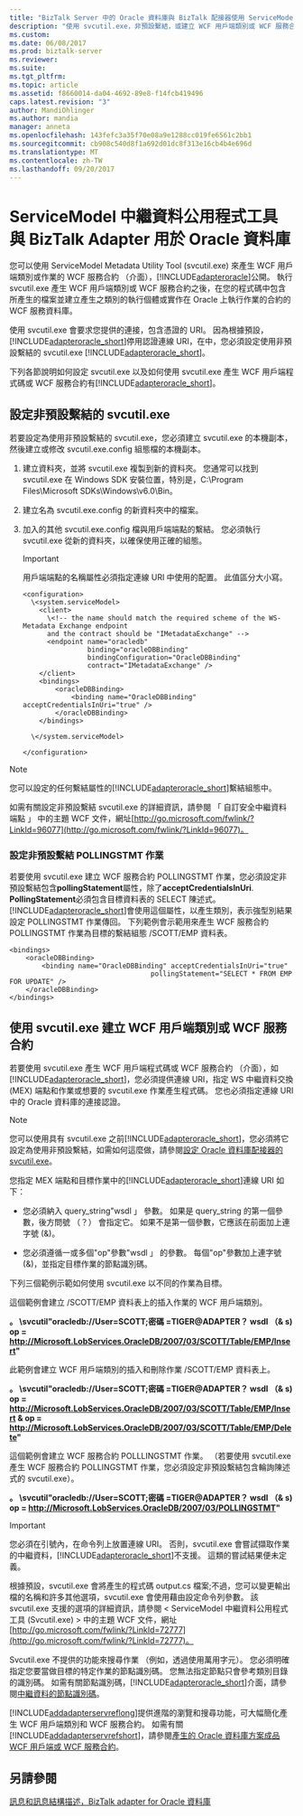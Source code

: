 ```yaml
---
title: "BizTalk Server 中的 Oracle 資料庫與 BizTalk 配接器使用 ServiceModel 中繼資料公用程式工具 |Microsoft 文件"
description: "使用 svcutil.exe，非預設繫結，或建立 WCF 用戶端類別或 WCF 服務合約與 Oracle 資料庫配接器-BizTalk 配接器組件 (BAP)"
ms.custom: 
ms.date: 06/08/2017
ms.prod: biztalk-server
ms.reviewer: 
ms.suite: 
ms.tgt_pltfrm: 
ms.topic: article
ms.assetid: f8660014-da04-4692-89e8-f14fcb419496
caps.latest.revision: "3"
author: MandiOhlinger
ms.author: mandia
manager: anneta
ms.openlocfilehash: 143fefc3a35f70e08a9e1288cc019fe6561c2bb1
ms.sourcegitcommit: cb908c540d8f1a692d01dc8f313e16cb4b4e696d
ms.translationtype: MT
ms.contentlocale: zh-TW
ms.lasthandoff: 09/20/2017
---
```

# <a name="using-the-servicemodel-metadata-utility-tool-with-the-biztalk-adapter-for-oracle-database"></a>ServiceModel 中繼資料公用程式工具與 BizTalk Adapter 用於 Oracle 資料庫
您可以使用 ServiceModel Metadata Utility Tool (svcutil.exe) 來產生 WCF 用戶端類別或作業的 WCF 服務合約 （介面），[!INCLUDE[adapteroracle](../../includes/adapteroracle-md.md)]公開。 執行 svcutil.exe 產生 WCF 用戶端類別或 WCF 服務合約之後，在您的程式碼中包含所產生的檔案並建立產生之類別的執行個體或實作在 Oracle 上執行作業的合約的 WCF 服務資料庫。  
  
 使用 svcutil.exe 會要求您提供的連接，包含憑證的 URI。 因為根據預設，[!INCLUDE[adapteroracle_short](../../includes/adapteroracle-short-md.md)]停用認證連線 URI，在中，您必須設定使用非預設繫結的 svcutil.exe [!INCLUDE[adapteroracle_short](../../includes/adapteroracle-short-md.md)]。  
  
 下列各節說明如何設定 svcutil.exe 以及如何使用 svcutil.exe 產生 WCF 用戶端程式碼或 WCF 服務合約有[!INCLUDE[adapteroracle_short](../../includes/adapteroracle-short-md.md)]。  
  
##  <a name="BKMK_ConfigureSvcutil"></a>設定非預設繫結的 svcutil.exe   
 若要設定為使用非預設繫結的 svcutil.exe，您必須建立 svcutil.exe 的本機副本，然後建立或修改 svcutil.exe.config 組態檔的本機副本。  
  
1.  建立資料夾，並將 svcutil.exe 複製到新的資料夾。 您通常可以找到 svcutil.exe 在 Windows SDK 安裝位置，特別是，C:\Program Files\Microsoft SDKs\Windows\v6.0\Bin。  
  
2.  建立名為 svcutil.exe.config 的新資料夾中的檔案。  
  
3.  加入的其他 svcutil.exe.config 檔與用戶端端點的繫結。 您必須執行 svcutil.exe 從新的資料夾，以確保使用正確的組態。  
  
    > [!IMPORTANT]
    >  用戶端端點的名稱屬性必須指定連線 URI 中使用的配置。 此值區分大小寫。  
  
    ```  
    <configuration>  
      \<system.serviceModel>  
        <client>  
          \<!-- the name should match the required scheme of the WS-Metadata Exchange endpoint   
          and the contract should be "IMetadataExchange" -->  
          <endpoint name="oracledb"  
                    binding="oracleDBBinding"  
                    bindingConfiguration="OracleDBBinding"  
                    contract="IMetadataExchange" />  
        </client>  
        <bindings>  
            <oracleDBBinding>  
                <binding name="OracleDBBinding" acceptCredentialsInUri="true" />  
            </oracleDBBinding>  
        </bindings>  
  
      \</system.serviceModel>  
  
    </configuration>  
    ```  
  
> [!NOTE]
>  您可以設定的任何繫結屬性的[!INCLUDE[adapteroracle_short](../../includes/adapteroracle-short-md.md)]繫結組態中。  
  
 如需有關設定非預設繫結 svcutil.exe 的詳細資訊，請參閱 「 自訂安全中繼資料端點 」 中的主題 WCF 文件，網址[http://go.microsoft.com/fwlink/?LinkId=96077](http://go.microsoft.com/fwlink/?LinkId=96077)。  
  
### <a name="configure-a-non-default-binding-for-the-pollingstmt-operation"></a>設定非預設繫結 POLLINGSTMT 作業  
 若要使用 svcutil.exe 建立 WCF 服務合約 POLLINGSTMT 作業，您必須設定非預設繫結包含**pollingStatement**屬性，除了**acceptCredentialsInUri**. **PollingStatement**必須包含目標資料表的 SELECT 陳述式。 [!INCLUDE[adapteroracle_short](../../includes/adapteroracle-short-md.md)]會使用這個屬性，以產生類別，表示強型別結果設定 POLLINGSTMT 作業傳回。 下列範例會示範用來產生 WCF 服務合約 POLLINGSTMT 作業為目標的繫結組態 /SCOTT/EMP 資料表。  
  
```  
<bindings>  
    <oracleDBBinding>  
        <binding name="OracleDBBinding" acceptCredentialsInUri="true"   
                                   pollingStatement="SELECT * FROM EMP FOR UPDATE" />  
    </oracleDBBinding>  
</bindings>  
```  
  
## <a name="create-a-wcf-client-class-or-wcf-service-contract-with-svcutilexe"></a>使用 svcutil.exe 建立 WCF 用戶端類別或 WCF 服務合約  
 若要使用 svcutil.exe 產生 WCF 用戶端程式碼或 WCF 服務合約 （介面），如[!INCLUDE[adapteroracle_short](../../includes/adapteroracle-short-md.md)]，您必須提供連線 URI，指定 WS 中繼資料交換 (MEX) 端點和作業或想要的 svcutil.exe 作業產生程式碼。 您也必須指定連線 URI 中的 Oracle 資料庫的連接認證。  
  
> [!NOTE]
>  您可以使用具有 svcutil.exe 之前[!INCLUDE[adapteroracle_short](../../includes/adapteroracle-short-md.md)]，您必須將它設定為使用非預設繫結，如需如何這麼做，請參閱[設定 Oracle 資料庫配接器的 svcutil.exe](#BKMK_ConfigureSvcutil)。  
  
 您指定 MEX 端點和目標作業中的[!INCLUDE[adapteroracle_short](../../includes/adapteroracle-short-md.md)]連線 URI 如下：  
  
-   您必須納入 query_string"wsdl 」 參數。 如果是 query_string 的第一個參數，後方問號 （？） 會指定它。 如果不是第一個參數，它應該在前面加上連字號 (&)。  
  
-   您必須遵循一或多個"op"參數"wsdl 」 的參數。 每個"op"參數加上連字號 (&)，並指定目標作業的節點識別碼。  
  
 下列三個範例示範如何使用 svcutil.exe 以不同的作業為目標。  
  
 這個範例會建立 /SCOTT/EMP 資料表上的插入作業的 WCF 用戶端類別。  
  
 **。 \svcutil"oracledb://User=SCOTT;密碼 =TIGER@ADAPTER？ wsdl （& s) op = http://Microsoft.LobServices.OracleDB/2007/03/SCOTT/Table/EMP/Insert"**  
  
 此範例會建立 WCF 用戶端類別的插入和刪除作業 /SCOTT/EMP 資料表上。  
  
 **。 \svcutil"oracledb://User=SCOTT;密碼 =TIGER@ADAPTER？ wsdl （& s) op = http://Microsoft.LobServices.OracleDB/2007/03/SCOTT/Table/EMP/Insert & op = http://Microsoft.LobServices.OracleDB/2007/03/SCOTT/Table/EMP/Delete"**  
  
 這個範例會建立 WCF 服務合約 POLLLINGSTMT 作業。 （若要使用 svcutil.exe 產生 WCF 服務合約 POLLINGSTMT 作業，您必須設定非預設繫結包含輪詢陳述式的 svcutil.exe）。  
  
 **。 \svcutil"oracledb://User=SCOTT;密碼 =TIGER@ADAPTER？ wsdl （& s) op = http://Microsoft.LobServices.OracleDB/2007/03/POLLINGSTMT"**  
  
> [!IMPORTANT]
>  您必須在引號內，在命令列上放置連線 URI。 否則，svcutil.exe 會嘗試擷取作業的中繼資料，[!INCLUDE[adapteroracle_short](../../includes/adapteroracle-short-md.md)]不支援。 這類的嘗試結果便未定義。  
  
 根據預設，svcutil.exe 會將產生的程式碼 output.cs 檔案;不過，您可以變更輸出檔的名稱和許多其他選項，svcutil.exe 會使用藉由設定命令列參數。 該 svcutil.exe 支援的選項的詳細資訊，請參閱 < ServiceModel 中繼資料公用程式工具 (Svcutil.exe) > 中的主題 WCF 文件，網址[http://go.microsoft.com/fwlink/?LinkId=72777](http://go.microsoft.com/fwlink/?LinkId=72777)。  
  
 Svcutil.exe 不提供的功能來搜尋作業 （例如，透過使用萬用字元）。 您必須明確指定您要當做目標的特定作業的節點識別碼。 您無法指定節點只會參考類別目錄的識別碼。 如需有關節點識別碼，[!INCLUDE[adapteroracle_short](../../includes/adapteroracle-short-md.md)]介面，請參閱[中繼資料的節點識別碼](../../adapters-and-accelerators/adapter-oracle-database/metadata-node-ids3.md)。  
  
 [!INCLUDE[addadapterservreflong](../../includes/addadapterservreflong-md.md)]提供進階的瀏覽和搜尋功能，可大幅簡化產生 WCF 用戶端類別和 WCF 服務合約。 如需有關[!INCLUDE[addadapterservrefshort](../../includes/addadapterservrefshort-md.md)]，請參閱[產生的 Oracle 資料庫方案成品 WCF 用戶端或 WCF 服務合約](../../adapters-and-accelerators/adapter-oracle-database/create-a-wcf-client-or-wcf-service-contract-for-oracle-db-solution-artifacts.md)。  
  
## <a name="see-also"></a>另請參閱  
 [訊息和訊息結構描述，BizTalk adapter for Oracle 資料庫](../../adapters-and-accelerators/adapter-oracle-database/messages-and-message-schemas-for-biztalk-adapter-for-oracle-database.md)
